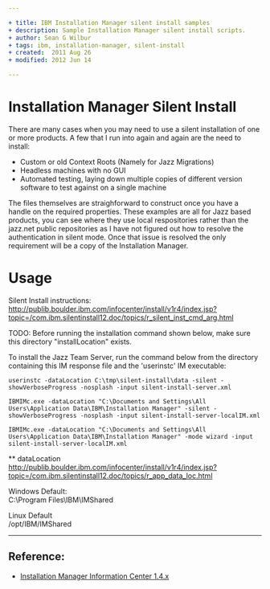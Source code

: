 ```yaml
---

+ title: IBM Installation Manager silent install samples
+ description: Sample Installation Manager silent install scripts.
+ author: Sean G Wilbur
+ tags: ibm, installation-manager, silent-install
+ created:  2011 Aug 26
+ modified: 2012 Jun 14

---
```


Installation Manager Silent Install
=========

 There are many cases when you may need to use a silent installation of one or more products. A few that I run into again and again are the need to install:

 *   Custom or old Context Roots (Namely for Jazz Migrations)
 *   Headless machines with no GUI
 *   Automated testing, laying down multiple copies of different version software to test against on a single machine

 The files themselves are straighforward to construct once you have a handle on the required properties. These examples are all for Jazz based products, 
 you can see where they use local respositories rather than the jazz.net public repositories as I have not figured out how to resolve the authentication
 in silent mode. Once that issue is resolved the only requirement will be a copy of the Installation Manager.


Usage
====

 Silent Install instructions:  
   http://publib.boulder.ibm.com/infocenter/install/v1r4/index.jsp?topic=/com.ibm.silentinstall12.doc/topics/r_silent_inst_cmd_arg.html

TODO: Before running the installation command shown below, make sure this directory "installLocation" exists.

To install the Jazz Team Server, run the command below from the directory containing this IM response file and the 'userinstc' IM executable:

    userinstc -dataLocation C:\tmp\silent-install\data -silent -showVerboseProgress -nosplash -input silent-install-server.xml

    IBMIMc.exe -dataLocation "C:\Documents and Settings\All Users\Application Data\IBM\Installation Manager" -silent -showVerboseProgress -nosplash -input silent-install-server-localIM.xml

    IBMIMc.exe -dataLocation "C:\Documents and Settings\All Users\Application Data\IBM\Installation Manager" -mode wizard -input silent-install-server-localIM.xml

    


 ** dataLocation  
		http://publib.boulder.ibm.com/infocenter/install/v1r4/index.jsp?topic=/com.ibm.silentinstall12.doc/topics/r_app_data_loc.html

Windows Default:  
C:\Program Files\IBM\IMShared

Linux Default  
/opt/IBM/IMShared


---

Reference:
----------
 * [Installation Manager Information Center 1.4.x](http://publib.boulder.ibm.com/infocenter/install/v1r4/index.jsp)
